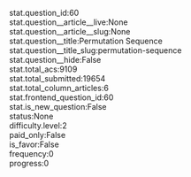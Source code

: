 stat.question_id:60  
stat.question__article__live:None  
stat.question__article__slug:None  
stat.question__title:Permutation Sequence  
stat.question__title_slug:permutation-sequence  
stat.question__hide:False  
stat.total_acs:9109  
stat.total_submitted:19654  
stat.total_column_articles:6  
stat.frontend_question_id:60  
stat.is_new_question:False  
status:None  
difficulty.level:2  
paid_only:False  
is_favor:False  
frequency:0  
progress:0  
